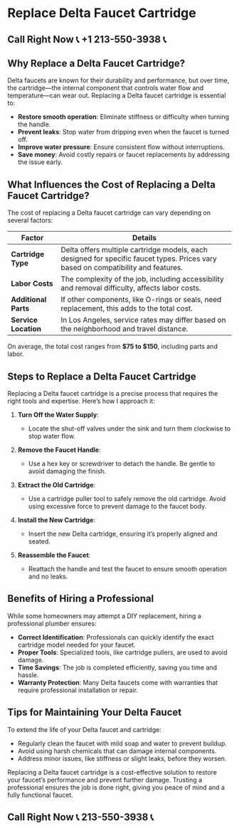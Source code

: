 # Replace Delta Faucet Cartridge  

## Call Right Now 📞 +1 213-550-3938 📞

## Why Replace a Delta Faucet Cartridge?  

Delta faucets are known for their durability and performance, but over time, the cartridge—the internal component that controls water flow and temperature—can wear out. Replacing a Delta faucet cartridge is essential to:  

- **Restore smooth operation**: Eliminate stiffness or difficulty when turning the handle.  
- **Prevent leaks**: Stop water from dripping even when the faucet is turned off.  
- **Improve water pressure**: Ensure consistent flow without interruptions.  
- **Save money**: Avoid costly repairs or faucet replacements by addressing the issue early.  

## What Influences the Cost of Replacing a Delta Faucet Cartridge?  

The cost of replacing a Delta faucet cartridge can vary depending on several factors:  

| **Factor**               | **Details**                                                                 |  
|--------------------------|-----------------------------------------------------------------------------|  
| **Cartridge Type**        | Delta offers multiple cartridge models, each designed for specific faucet types. Prices vary based on compatibility and features. |  
| **Labor Costs**           | The complexity of the job, including accessibility and removal difficulty, affects labor costs. |  
| **Additional Parts**      | If other components, like O-rings or seals, need replacement, this adds to the total cost. |  
| **Service Location**      | In Los Angeles, service rates may differ based on the neighborhood and travel distance. |  

On average, the total cost ranges from **$75 to $150**, including parts and labor.  

## Steps to Replace a Delta Faucet Cartridge  

Replacing a Delta faucet cartridge is a precise process that requires the right tools and expertise. Here’s how I approach it:  

1. **Turn Off the Water Supply**:  
   - Locate the shut-off valves under the sink and turn them clockwise to stop water flow.  

2. **Remove the Faucet Handle**:  
   - Use a hex key or screwdriver to detach the handle. Be gentle to avoid damaging the finish.  

3. **Extract the Old Cartridge**:  
   - Use a cartridge puller tool to safely remove the old cartridge. Avoid using excessive force to prevent damage to the faucet body.  

4. **Install the New Cartridge**:  
   - Insert the new Delta cartridge, ensuring it’s properly aligned and seated.  

5. **Reassemble the Faucet**:  
   - Reattach the handle and test the faucet to ensure smooth operation and no leaks.  

## Benefits of Hiring a Professional  

While some homeowners may attempt a DIY replacement, hiring a professional plumber ensures:  

- **Correct Identification**: Professionals can quickly identify the exact cartridge model needed for your faucet.  
- **Proper Tools**: Specialized tools, like cartridge pullers, are used to avoid damage.  
- **Time Savings**: The job is completed efficiently, saving you time and hassle.  
- **Warranty Protection**: Many Delta faucets come with warranties that require professional installation or repair.  

## Tips for Maintaining Your Delta Faucet  

To extend the life of your Delta faucet and cartridge:  

- Regularly clean the faucet with mild soap and water to prevent buildup.  
- Avoid using harsh chemicals that can damage internal components.  
- Address minor issues, like stiffness or slight leaks, before they worsen.  

Replacing a Delta faucet cartridge is a cost-effective solution to restore your faucet’s performance and prevent further damage. Trusting a professional ensures the job is done right, giving you peace of mind and a fully functional faucet.
## Call Right Now 📞 213-550-3938 📞
